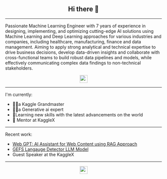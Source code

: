 <h2 align="center">Hi there 👋</h2>

---
Passionate Machine Learning Engineer with 7 years of experience in designing, implementing,
and optimizing cutting-edge AI solutions using Machine Learning and Deep Learning
approaches for various industries and companies, including healthcare, manufacturing, finance
and data management. Aiming to apply strong analytical and technical expertise to drive
business decisions, develop data-driven insights and collaborate with cross-functional teams
to build robust data pipelines and models, while effectively communicating complex data
findings to non-technical stakeholders.

<p align=center>
<a href="https://www.kaggle.com/muhammadimran112233"><img height="25" src="https://img.shields.io/badge/Kaggle-profile-%2320beff"></a>
</p>

---
I'm currently:
- 👩‍💻a Kaggle Grandmaster
- 👩‍💻a Generative ai expert
- 🌱Learning new skills with the latest advancements on the world 
- 👯 Mentor at KaggleX
---

Recent work:
- <a href="https://github.com/Imran-ml/WebGPT-Your-AI-Assistant-for-Web-Content">Web GPT: AI Assistant for Web Content using RAG Approach</a>
- <a href="https://huggingface.co/ImranzamanML/GEFS-language-detector">GEFS Langauge Detector LLM Model</a>
- Guest Speaker at the KaggleX

---

<!--<p align="center">
  <img align="center" src="https://github-readme-stats.vercel.app/api/top-langs/?username=Imran-ml&layout=compact)](https://github.com/anuraghazra/github-readme-stats" />
</p> -->

<p align=center>
<img height="25" src="https://komarev.com/ghpvc/?username=Imran-ml&color=brightgreen" />
<a href="https://github.com/Imran-ml">
</a>
</p>


<!-- ![Imran's github stats](https://github-readme-stats.vercel.app/api?username=Imran-ml&show_icons=true&hide=contribs,issues)
